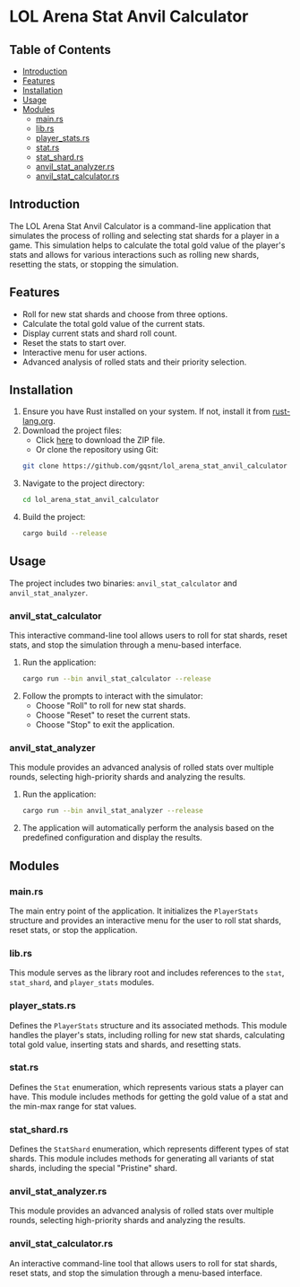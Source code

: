 
# LOL Arena Stat Anvil Calculator

## Table of Contents

- [Introduction](#introduction)
- [Features](#features)
- [Installation](#installation)
- [Usage](#usage)
- [Modules](#modules)
  - [main.rs](#mainrs)
  - [lib.rs](#librs)
  - [player_stats.rs](#player_statsrs)
  - [stat.rs](#statrs)
  - [stat_shard.rs](#stat_shardrs)
  - [anvil_stat_analyzer.rs](#anvil_stat_analyzers)
  - [anvil_stat_calculator.rs](#anvil_stat_calculators)

## Introduction

The LOL Arena Stat Anvil Calculator is a command-line application that simulates the process of rolling and selecting stat shards for a player in a game. This simulation helps to calculate the total gold value of the player's stats and allows for various interactions such as rolling new shards, resetting the stats, or stopping the simulation.

## Features

- Roll for new stat shards and choose from three options.
- Calculate the total gold value of the current stats.
- Display current stats and shard roll count.
- Reset the stats to start over.
- Interactive menu for user actions.
- Advanced analysis of rolled stats and their priority selection.

## Installation

1. Ensure you have Rust installed on your system. If not, install it from [rust-lang.org](https://www.rust-lang.org/).
2. Download the project files:
    - Click [here](https://github.com/gqsnt/lol_arena_stat_anvil_calculator/archive/refs/heads/master.zip) to download the ZIP file.
    - Or clone the repository using Git:
    ```sh
    git clone https://github.com/gqsnt/lol_arena_stat_anvil_calculator
    ```
3. Navigate to the project directory:
    ```sh
    cd lol_arena_stat_anvil_calculator
    ```
4. Build the project:
    ```sh
    cargo build --release
    ```

## Usage

The project includes two binaries: `anvil_stat_calculator` and `anvil_stat_analyzer`.

### anvil_stat_calculator

This interactive command-line tool allows users to roll for stat shards, reset stats, and stop the simulation through a menu-based interface.

1. Run the application:
    ```sh
    cargo run --bin anvil_stat_calculator --release
    ```
2. Follow the prompts to interact with the simulator:
    - Choose "Roll" to roll for new stat shards.
    - Choose "Reset" to reset the current stats.
    - Choose "Stop" to exit the application.

### anvil_stat_analyzer

This module provides an advanced analysis of rolled stats over multiple rounds, selecting high-priority shards and analyzing the results.

1. Run the application:
    ```sh
    cargo run --bin anvil_stat_analyzer --release
    ```
2. The application will automatically perform the analysis based on the predefined configuration and display the results.

## Modules

### main.rs

The main entry point of the application. It initializes the `PlayerStats` structure and provides an interactive menu for the user to roll stat shards, reset stats, or stop the application.

### lib.rs

This module serves as the library root and includes references to the `stat`, `stat_shard`, and `player_stats` modules.

### player_stats.rs

Defines the `PlayerStats` structure and its associated methods. This module handles the player's stats, including rolling for new stat shards, calculating total gold value, inserting stats and shards, and resetting stats.

### stat.rs

Defines the `Stat` enumeration, which represents various stats a player can have. This module includes methods for getting the gold value of a stat and the min-max range for stat values.

### stat_shard.rs

Defines the `StatShard` enumeration, which represents different types of stat shards. This module includes methods for generating all variants of stat shards, including the special "Pristine" shard.

### anvil_stat_analyzer.rs

This module provides an advanced analysis of rolled stats over multiple rounds, selecting high-priority shards and analyzing the results.

### anvil_stat_calculator.rs

An interactive command-line tool that allows users to roll for stat shards, reset stats, and stop the simulation through a menu-based interface.

